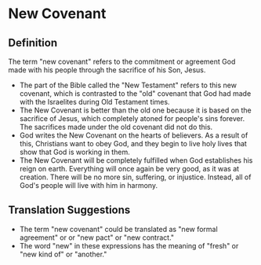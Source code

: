 # New Covenant

## Definition

The term "new covenant" refers to the commitment or agreement God made with his people through the sacrifice of his Son, Jesus. 

* The part of the Bible called the "New Testament" refers to this new covenant, which is contrasted to the "old" covenant that God had made with the Israelites during Old Testament times.
* The New Covenant is better than the old one because it is based on the sacrifice of Jesus, which completely atoned for people's sins forever. The sacrifices made under the old covenant did not do this.
* God writes the New Covenant on the hearts of believers. As a result of this, Christians want to obey God, and they begin to live holy lives that show that God is working in them.
* The New Covenant will be completely fulfilled when God establishes his reign on earth. Everything will once again be very good, as it was at creation. There will be no more sin, suffering, or injustice. Instead, all of God's people will live with him in harmony.


## Translation Suggestions



* The term "new covenant" could be translated as "new formal agreement" or or "new pact" or "new contract."
* The word "new" in these expressions has the meaning of "fresh" or "new kind of" or "another."
